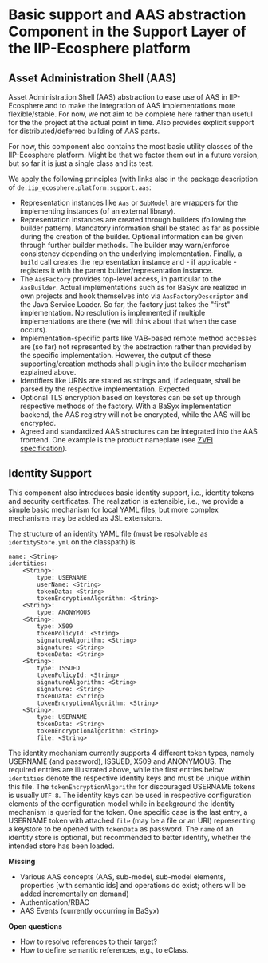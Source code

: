 # Basic support and AAS abstraction Component in the Support Layer of the IIP-Ecosphere platform

## Asset Administration Shell (AAS)

Asset Administration Shell (AAS) abstraction to ease use of AAS in IIP-Ecosphere and to make the integration
of AAS implementations more flexible/stable. For now, we not aim to be complete here rather than useful for the the 
project at the actual point in time. Also provides explicit support for distributed/deferred building of AAS parts.

For now, this component also contains the most basic utility classes of the 
IIP-Ecosphere platform. Might be that we factor them out in a future version, but so far it is just a single class
and its test.

We apply the following principles (with links also in the package description of ``de.iip_ecosphere.platform.support.aas``:
 - Representation instances like ``Aas`` or ``SubModel`` are wrappers for the implementing instances (of an external library).
 - Representation instances are created through builders (following the builder pattern). Mandatory information shall be stated as far as possible during the creation of the builder. Optional information can be given through further builder methods. The builder may warn/enforce consistency depending on the underlying implementation. Finally, a ``build`` call creates the representation instance and - if applicable - registers it with the parent builder/representation instance.
 - The ``AasFactory`` provides top-level access, in particular to the ``AasBuilder``. Actual implementations such as for BaSyx are realized in own projects and hook themselves into via ``AasFactoryDescriptor`` and the Java Service Loader. So far, the factory just takes the "first" implementation. No resolution is implemented if multiple implementations are there (we will think about that when the case occurs).
 - Implementation-specific parts like VAB-based remote method accesses are (so far) not represented by the abstraction rather than provided by the specific implementation. However, the output of these supporting/creation methods shall plugin into the builder mechanism explained above.
 - Identifiers like URNs are stated as strings and, if adequate, shall be parsed by the respective implementation. Expected 
 - Optional TLS encryption based on keystores can be set up through respective methods of the factory. With a BaSyx implementation backend, the AAS registry will not be encrypted, while the AAS will be encrypted.
 - Agreed and standardized AAS structures can be integrated into the AAS frontend. One example is the product nameplate (see [ZVEI specification](https://www.zvei.org/fileadmin/user_upload/Presse_und_Medien/Publikationen/2020/Dezember/Submodel_Templates_of_the_Asset_Administration_Shell/201117_I40_ZVEI_SG2_Submodel_Spec_ZVEI_Technical_Data_Version_1_1.pdf)).
 
 
## Identity Support

This component also introduces basic identity support, i.e., identity tokens and security certificates. The realization is extensible, i.e., we provide a simple basic mechanism for local YAML files, but more complex mechanisms may be added as JSL extensions.

The structure of an identity YAML file (must be resolvable as `identityStore.yml` on the classpath) is

    name: <String>
    identities:
        <String>: 
            type: USERNAME
            userName: <String>
            tokenData: <String>
            tokenEncryptionAlgorithm: <String>
        <String>:
            type: ANONYMOUS
        <String>:
            type: X509
            tokenPolicyId: <String>
            signatureAlgorithm: <String>
            signature: <String>
            tokenData: <String>
        <String>:
            type: ISSUED
            tokenPolicyId: <String>
            signatureAlgorithm: <String>
            signature: <String>
            tokenData: <String>
            tokenEncryptionAlgorithm: <String>
        <String>:
            type: USERNAME
            tokenData: <String>
            tokenEncryptionAlgorithm: <String>
            file: <String>

The identity mechanism currently supports 4 different token types, namely USERNAME (and password), ISSUED, X509 and ANONYMOUS. The required entries are illustrated above, while the first entries below `identities` denote the respective identity keys and must be unique within this file. The `tokenEncryptionAlgorithm` for discouraged USERNAME tokens is usually `UTF-8`. The identity keys can be used in respective configuration elements of the configuration model while in background the identity mechanism is queried for the token. One specific case is the last entry, a USERNAME token with attached `file` (may be a file or an URI) representing a keystore to be opened with `tokenData` as password. The `name` of an identity store is optional, but recommended to better identify, whether the intended store has been loaded.
 
**Missing**
- Various AAS concepts (AAS, sub-model, sub-model elements, properties [with semantic ids] and operations do exist; others will be added incrementally on demand)
- Authentication/RBAC
- AAS Events (currently occurring in BaSyx)

**Open questions**
- How to resolve references to their target?
- How to define semantic references, e.g., to eClass.
